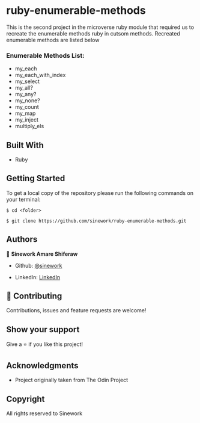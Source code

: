 # ruby-enumerable-methods

This is the second project in the microverse ruby module that required us to recreate the enumerable methods ruby in cutsom methods.
Recreated enumerable methods are listed below
### Enumerable Methods List:

- my_each
- my_each_with_index
- my_select
- my_all?
- my_any?
- my_none?
- my_count
- my_map
- my_inject
- multiply_els

## Built With

- Ruby

## Getting Started

To get a local copy of the repository please run the following commands on your terminal:

```
$ cd <folder>
```

```
$ git clone https://github.com/sinework/ruby-enumerable-methods.git
```

## Authors

👤 **Sinework Amare Shiferaw**

- Github: [@sinework](https://github.com/sinework)

- LinkedIn: [LinkedIn](https://www.linkedin.com/in/sinework-amare-731a6a125/)

## 🤝 Contributing

Contributions, issues and feature requests are welcome!


## Show your support

Give a ⭐️ if you like this project!


## Acknowledgments

- Project originally taken from The Odin Project
## Copyright
All rights reserved to Sinework